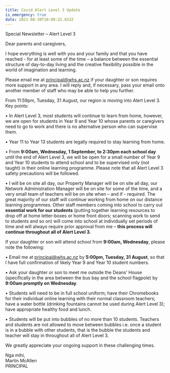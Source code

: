 ```yaml
---
title: Covid Alert Level 3 Update
is_emergency: true
date: 2021-08-30T10:09:22.833Z
---
```

Special Newsletter – Alert Level 3

Dear parents and caregivers,

I hope everything is well with you and your family and that you have reached - for at least some of the time – a balance between the essential structure of day-to-day living and the creative flexibility possible in the world of imagination and learning.

Please email me at [principal@whs.ac.nz](principal@whs.ac.nz) if your daughter or son requires more support in any area. I will reply and, if necessary, pass your email onto another member of staff who may be able to help you further.

From 11:59pm, Tuesday, 31 August, our region is moving into Alert Level 3. Key points:


• In Alert Level 3, most students will continue to learn from home, however, we are open for students in Year 9 and Year 10 whose parents or caregivers need to go to work and there is no alternative person who can supervise them.  

• Year 11 to Year 13 students are legally required to stay learning from home.  

• From **9:00am, Wednesday, 1 September, to 2:30pm each school day** until the end of Alert Level 3, we will be open for a small number of Year 9 and Year 10 students to attend school and to be supervised only (not taught) in their online learning programme. Please note that all Alert Level 3 safety precautions will be followed.  

• I will be on site all day, our Property Manager will be on site all day, our Network Administration Manager will be on site for some of the time, and a very small team of teachers will be on site when – and if - required. The great majority of our staff will continue working from home on our distance learning programmes. Other staff members coming into school to carry out **essential work for our students** (putting together learning resources to drop off at home letter-boxes or home front doors; scanning work to send to students and so on) will come into school at individually set periods
of time and will always require prior approval from me – **this process will continue throughout all of Alert Level 3.**

If your daughter or son will attend school from **9:00am, Wednesday**, please note the following:

• Email me at principal@whs.ac.nz by **5:00pm, Tuesday, 31 August**, so that I have full confirmation of likely Year 9 and Year 10 student numbers.

• Ask your daughter or son to meet me outside the Deans’ House (specifically in the area between the bus bay and the school flagpole) by **9:00am promptly on Wednesday**.
 
• Students will need to be in full school uniform; have their Chromebooks for their individual online learning with their normal classroom teachers; have a water bottle (drinking fountains cannot be used during Alert Level 3); have appropriate healthy food and lunch.


• Students will be put into bubbles of no more than 10 students. Teachers and students are not allowed to move between bubbles i.e. once a student is in a bubble with other students, that is the bubble the students and teacher will stay in throughout all of Alert Level 3.



We greatly appreciate your ongoing support in these challenging times.



Nga mihi,  
Martin McAllen  
PRINCIPAL
